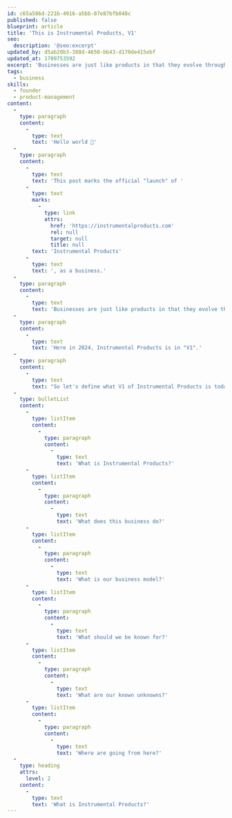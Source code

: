 ```yaml
---
id: c65a586d-221b-4916-a5bb-07e87bfb048c
published: false
blueprint: article
title: 'This is Instrumental Products, V1'
seo:
  description: '@seo:excerpt'
updated_by: d5ab20b3-388d-4650-bb43-d170de415ebf
updated_at: 1709753592
excerpt: 'Businesses are just like products in that they evolve through many iterations.  New versions of the business emerge and re-emerge over time.  If that''s the case, then this is Instrumental Products "V1".'
tags:
  - business
skills:
  - founder
  - product-management
content:
  -
    type: paragraph
    content:
      -
        type: text
        text: 'Hello world 👋'
  -
    type: paragraph
    content:
      -
        type: text
        text: 'This post marks the official "launch" of '
      -
        type: text
        marks:
          -
            type: link
            attrs:
              href: 'https://instrumentalproducts.com'
              rel: null
              target: null
              title: null
        text: 'Instrumental Products'
      -
        type: text
        text: ', as a business.'
  -
    type: paragraph
    content:
      -
        type: text
        text: 'Businesses are just like products in that they evolve through many iterations, trials and course corrections.  New versions of the business emerge and re-emerge as the years go on.'
  -
    type: paragraph
    content:
      -
        type: text
        text: 'Here in 2024, Instrumental Products is in "V1".'
  -
    type: paragraph
    content:
      -
        type: text
        text: "So let's define what V1 of Instrumental Products is today and where (I think?) it's going... I'll try to answer these questions:"
  -
    type: bulletList
    content:
      -
        type: listItem
        content:
          -
            type: paragraph
            content:
              -
                type: text
                text: 'What is Instrumental Products?'
      -
        type: listItem
        content:
          -
            type: paragraph
            content:
              -
                type: text
                text: 'What does this business do?'
      -
        type: listItem
        content:
          -
            type: paragraph
            content:
              -
                type: text
                text: 'What is our business model?'
      -
        type: listItem
        content:
          -
            type: paragraph
            content:
              -
                type: text
                text: 'What should we be known for?'
      -
        type: listItem
        content:
          -
            type: paragraph
            content:
              -
                type: text
                text: 'What are our known unknowns?'
      -
        type: listItem
        content:
          -
            type: paragraph
            content:
              -
                type: text
                text: 'Where are going from here?'
  -
    type: heading
    attrs:
      level: 2
    content:
      -
        type: text
        text: 'What is Instrumental Products?'
---
```

